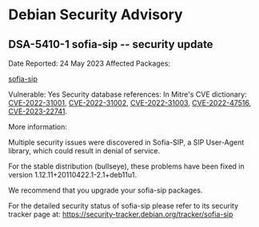 
Debian Security Advisory
========================


DSA-5410-1 sofia-sip -- security update
---------------------------------------



Date Reported:
24 May 2023
Affected Packages:

[sofia-sip](https://packages.debian.org/src:sofia-sip)

Vulnerable:
Yes
Security database references:
In Mitre's CVE dictionary: [CVE-2022-31001](https://security-tracker.debian.org/tracker/CVE-2022-31001), [CVE-2022-31002](https://security-tracker.debian.org/tracker/CVE-2022-31002), [CVE-2022-31003](https://security-tracker.debian.org/tracker/CVE-2022-31003), [CVE-2022-47516](https://security-tracker.debian.org/tracker/CVE-2022-47516), [CVE-2023-22741](https://security-tracker.debian.org/tracker/CVE-2023-22741).  

More information:

Multiple security issues were discovered in Sofia-SIP, a SIP User-Agent
library, which could result in denial of service.


For the stable distribution (bullseye), these problems have been fixed in
version 1.12.11+20110422.1-2.1+deb11u1.


We recommend that you upgrade your sofia-sip packages.


For the detailed security status of sofia-sip please refer to
its security tracker page at:
<https://security-tracker.debian.org/tracker/sofia-sip>





